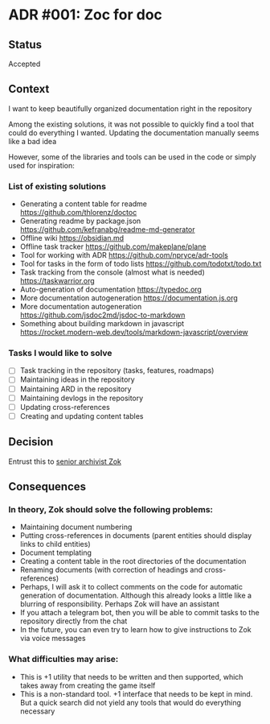 # ADR #001: Zoc for doc

## Status

Accepted

## Context

I want to keep beautifully organized documentation right in the repository

Among the existing solutions, it was not possible to quickly find a tool that could do everything I wanted. Updating the documentation manually seems like a bad idea

However, some of the libraries and tools can be used in the code or simply used for inspiration:

### List of existing solutions

- Generating a content table for readme https://github.com/thlorenz/doctoc
- Generating readme by package.json https://github.com/kefranabg/readme-md-generator
- Offline wiki https://obsidian.md
- Offline task tracker https://github.com/makeplane/plane
- Tool for working with ADR https://github.com/npryce/adr-tools
- Tool for tasks in the form of todo lists https://github.com/todotxt/todo.txt
- Task tracking from the console (almost what is needed) https://taskwarrior.org
- Auto-generation of documentation https://typedoc.org
- More documentation autogeneration https://documentation.js.org
- More documentation autogeneration https://github.com/jsdoc2md/jsdoc-to-markdown
- Something about building markdown in javascript https://rocket.modern-web.dev/tools/markdown-javascript/overview

### Tasks I would like to solve

- [ ] Task tracking in the repository (tasks, features, roadmaps)
- [ ] Maintaining ideas in the repository
- [ ] Maintaining ARD in the repository
- [ ] Maintaining devlogs in the repository
- [ ] Updating cross-references
- [ ] Creating and updating content tables

## Decision

Entrust this to [senior archivist Zok](../ideas/#001_archivist-zok.md)

## Consequences

### In theory, Zok should solve the following problems:

- Maintaining document numbering
- Putting cross-references in documents (parent entities should display links to child entities)
- Document templating
- Creating a content table in the root directories of the documentation
- Renaming documents (with correction of headings and cross-references)
- Perhaps, I will ask it to collect comments on the code for automatic generation of documentation. Although this already looks a little like a blurring of responsibility. Perhaps Zok will have an assistant
- If you attach a telegram bot, then you will be able to commit tasks to the repository directly from the chat
- In the future, you can even try to learn how to give instructions to Zok via voice messages

### What difficulties may arise:

- This is +1 utility that needs to be written and then supported, which takes away from creating the game itself
- This is a non-standard tool. +1 interface that needs to be kept in mind. But a quick search did not yield any tools that would do everything necessary
